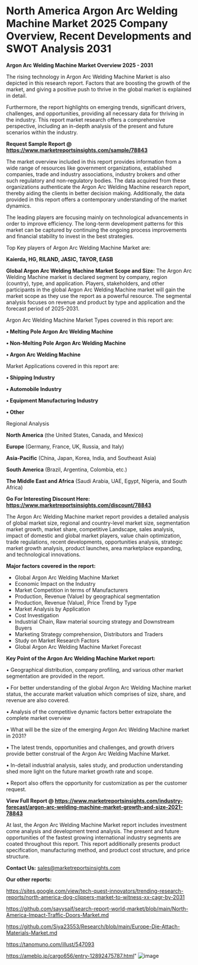 # North America Argon Arc Welding Machine Market 2025 Company Overview, Recent Developments and SWOT Analysis 2031

<Strong> Argon Arc Welding Machine Market Overview 2025 - 2031</strong>

The rising technology in Argon Arc Welding Machine Market is also depicted in this research report. Factors that are boosting the growth of the market, and giving a positive push to thrive in the global market is explained in detail.

Furthermore, the report highlights on emerging trends, significant drivers, challenges, and opportunities, providing all necessary data for thriving in the industry. This report market research offers a comprehensive perspective, including an in-depth analysis of the present and future scenarios within the industry.

<strong>Request Sample Report @ <a href=https://www.marketreportsinsights.com/sample/78843>https://www.marketreportsinsights.com/sample/78843</a></strong>

The market overview included in this report provides information from a wide range of resources like government organizations, established companies, trade and industry associations, industry brokers and other such regulatory and non-regulatory bodies. The data acquired from these organizations authenticate the Argon Arc Welding Machine research report, thereby aiding the clients in better decision making. Additionally, the data provided in this report offers a contemporary understanding of the market dynamics.

The leading players are focusing mainly on technological advancements in order to improve efficiency. The long-term development patterns for this market can be captured by continuing the ongoing process improvements and financial stability to invest in the best strategies.

Top Key players of Argon Arc Welding Machine Market are:

<strong>Kaierda, HG, RILAND, JASIC, TAYOR, EASB</strong>

<strong><b>Global Argon Arc Welding Machine Market Scope and Size:</b></strong>
The Argon Arc Welding Machine market is declared segment by company, region (country), type, and application. Players, stakeholders, and other participants in the global Argon Arc Welding Machine market will gain the market scope as they use the report as a powerful resource. The segmental analysis focuses on revenue and product by type and application and the forecast period of 2025-2031.

Argon Arc Welding Machine Market Types covered in this report are:

<strong>• Melting Pole Argon Arc Welding Machine

• Non-Melting Pole Argon Arc Welding Machine

• Argon Arc Welding Machine</strong>

Market Applications covered in this report are:

<strong>• Shipping Industry

• Automobile Industry

• Equipment Manufacturing Industry

• Other</strong> 

Regional Analysis

<strong>North America</strong> (the United States, Canada, and Mexico)

<strong>Europe</strong> (Germany, France, UK, Russia, and Italy)

<strong>Asia-Pacific</strong> (China, Japan, Korea, India, and Southeast Asia)

<strong>South America</strong> (Brazil, Argentina, Colombia, etc.)

<strong>The Middle East and Africa</strong> (Saudi Arabia, UAE, Egypt, Nigeria, and South Africa)

<strong>Go For Interesting Discount Here: <a href=https://www.marketreportsinsights.com/discount/78843>https://www.marketreportsinsights.com/discount/78843</a></strong>

The Argon Arc Welding Machine market report provides a detailed analysis of global market size, regional and country-level market size, segmentation market growth, market share, competitive Landscape, sales analysis, impact of domestic and global market players, value chain optimization, trade regulations, recent developments, opportunities analysis, strategic market growth analysis, product launches, area marketplace expanding, and technological innovations.

<strong><b>Major factors covered in the report:</b></strong>
<ul>
  <li>Global Argon Arc Welding Machine Market </li>
  <li>Economic Impact on the Industry</li>
  <li>Market Competition in terms of Manufacturers</li>
  <li>Production, Revenue (Value) by geographical segmentation</li>
  <li>Production, Revenue (Value), Price Trend by Type</li>
  <li>Market Analysis by Application</li>
  <li>Cost Investigation</li>
  <li>Industrial Chain, Raw material sourcing strategy and Downstream Buyers</li>
  <li>Marketing Strategy comprehension, Distributors and Traders</li>
  <li>Study on Market Research Factors</li>
  <li>Global Argon Arc Welding Machine Market Forecast</li>
</ul>

<strong><b>Key Point of the Argon Arc Welding Machine Market report:</b></strong>

• Geographical distribution, company profiling, and various other market segmentation are provided in the report.

• For better understanding of the global Argon Arc Welding Machine market status, the accurate market valuation which comprises of size, share, and revenue are also covered.

• Analysis of the competitive dynamic factors better extrapolate the complete market overview

• What will be the size of the emerging Argon Arc Welding Machine market in 2031?

• The latest trends, opportunities and challenges, and growth drivers provide better construal of the Argon Arc Welding Machine Market.

• In-detail industrial analysis, sales study, and production understanding shed more light on the future market growth rate and scope.

• Report also offers the opportunity for customization as per the customer request.

<strong><b>View Full Report @ <a href=https://www.marketreportsinsights.com/industry-forecast/argon-arc-welding-machine-market-growth-and-size-2021-78843>https://www.marketreportsinsights.com/industry-forecast/argon-arc-welding-machine-market-growth-and-size-2021-78843</a></b></strong>


At last, the Argon Arc Welding Machine Market report includes investment come analysis and development trend analysis. The present and future opportunities of the fastest growing international industry segments are coated throughout this report. This report additionally presents product specification, manufacturing method, and product cost structure, and price structure.

<strong>Contact Us:</strong>
sales@marketreportsinsights.com

<strong>Our other reports:</strong>

<a href=https://sites.google.com/view/tech-quest-innovators/trending-research-reports/north-america-dog-clippers-market-to-witness-xx-cagr-by-2031>https://sites.google.com/view/tech-quest-innovators/trending-research-reports/north-america-dog-clippers-market-to-witness-xx-cagr-by-2031</a>

<a href=https://github.com/sayysaif/search-report-world-market/blob/main/North-America-Impact-Traffic-Doors-Market.md>https://github.com/sayysaif/search-report-world-market/blob/main/North-America-Impact-Traffic-Doors-Market.md</a>

<a href=https://github.com/Siya23553/Research/blob/main/Europe-Die-Attach-Materials-Market.md>https://github.com/Siya23553/Research/blob/main/Europe-Die-Attach-Materials-Market.md</a>

<a href=https://tanomuno.com/illust/547093>https://tanomuno.com/illust/547093</a>

<a href=https://ameblo.jp/cargo656/entry-12892475787.html>https://ameblo.jp/cargo656/entry-12892475787.html</a>"
![image](https://github.com/user-attachments/assets/ddf71f24-3bb8-4ff0-b5a4-ef012ae5a784)
